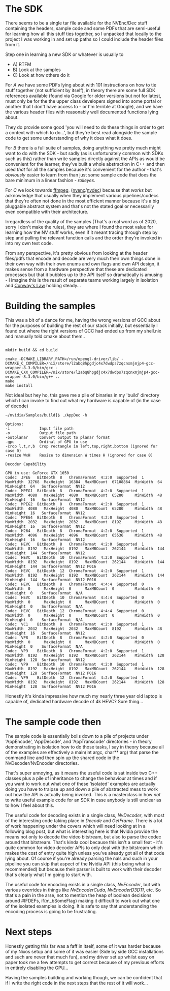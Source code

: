 The SDK
==

There seems to be a single tar file available for the NVEnc/Dec stuff containing the headers, sample code and some PDFs that are semi-useful for learning how all this stuff ties together, so I unpacked that locally to the project I was working in and set up paths so I could include the header files from it. 

Step one in learning a new SDK or whatever is usually to

- A) RTFM
- B) Look at the samples
- C) Look at how others do it

For *A* we have some PDFs lying about with 101 instructions on how to tie stuff together (not sufficient by itself), in theory there are some full SDK references available (found via Google for older versions but not for latest, must only be for the the upper class developers signed into some portal or another that I don't have access to - or I'm terrible at Google), and we have the various header files with reasonably well documented functions lying about.

They do provide some good 'you will need to do these things in order to get a context with which to do...', but they're best read alongside the sample code to get some understanding of why it does what it does.

For *B* there is a full suite of samples, doing anything we pretty much might want to do with the SDK - but sadly (as is unfortunately common with SDKs such as this) rather than write samples directly against the APIs as would be convenient for the learner, they've built a whole abstraction in C++ and then used *that* for all the samples because it's  convenient for the author - that's *obviously* easier to learn from than just some sample code that does the bare minimum in a linear fashion - *rolleyes*.

For *C* we look towards [ffmpeg](https://github.com/FFmpeg/FFmpeg/), ([nvenc](https://github.com/FFmpeg/FFmpeg/blob/master/libavcodec/nvenc.c)/[nvdec](https://github.com/FFmpeg/FFmpeg/blob/master/libavcodec/nvdec.c)) because that *works* but acknowledge that usually when they implement various pipelines/codecs that they're often not done in the most efficient manner because it's a big pluggable abstract system and that's not the stated goal or necessarily even compatible with their architecture.

Irregardless of the quality of the samples (That's a real word as of 2020, sorry I don't make the rules), they are where I found the most value for learning how the NV stuff works, even if it meant tracing through step by step and pulling the relevant function calls and the order they're invoked in into my own test code.

From any perspective, it's pretty obvious from looking at the header files/pdfs that encode and decode are very much their own things done in their own way with their own enums and own flags and own API design, it makes sense from a hardware perspective that these are dedicated processes but that it bubbles up to the API itself so dramatically is amusing - I imagine this is the result of separate teams working largely in isolation and [Conway's Law](https://en.wikipedia.org/wiki/Conway%27s_law) holding steady...

Building the samples
==

This was a bit of a dance for me, having the wrong versions of GCC about for the purposes of building the rest of our stack initially, but essentially I found out where the right versions of GCC had ended up from my shell.nix and manually told cmake about them..

```

mkdir build && cd build

cmake -DCMAKE_LIBRARY_PATH=/run/opengl-driver/lib/ -DCMAKE_C_COMPILER=/nix/store/l2abq8hpgdjc4x7dwdps7zqcnxmjmjp4-gcc-wrapper-8.3.0/bin/gcc -DCMAKE_CXX_COMPILER=/nix/store/l2abq8hpgdjc4x7dwdps7zqcnxmjmjp4-gcc-wrapper-8.3.0/bin/g++ ..
make
make install

```

Not ideal but hey ho, this gave me a pile of binaries in my 'build' directory which I can invoke to find out what my hardware is capable of (in the case of decode)

```
~/nvidia/Samples/build]$ ./AppDec -h

Options:
-i             Input file path
-o             Output file path
-outplanar     Convert output to planar format
-gpu           Ordinal of GPU to use
-crop l,t,r,b  Crop rectangle in left,top,right,bottom (ignored for case 0)
-resize WxH    Resize to dimension W times H (ignored for case 0)

Decoder Capability

GPU in use: GeForce GTX 1050
Codec  JPEG   BitDepth  8   ChromaFormat  4:2:0  Supported  1  MaxWidth  32768  MaxHeight  16384  MaxMBCount  67108864  MinWidth  64   MinHeight  64   SurfaceFormat  NV12
Codec  MPEG1  BitDepth  8   ChromaFormat  4:2:0  Supported  1  MaxWidth  4080   MaxHeight  4080   MaxMBCount  65280     MinWidth  48   MinHeight  16   SurfaceFormat  NV12
Codec  MPEG2  BitDepth  8   ChromaFormat  4:2:0  Supported  1  MaxWidth  4080   MaxHeight  4080   MaxMBCount  65280     MinWidth  48   MinHeight  16   SurfaceFormat  NV12
Codec  MPEG4  BitDepth  8   ChromaFormat  4:2:0  Supported  1  MaxWidth  2032   MaxHeight  2032   MaxMBCount  8192      MinWidth  48   MinHeight  16   SurfaceFormat  NV12
Codec  H264   BitDepth  8   ChromaFormat  4:2:0  Supported  1  MaxWidth  4096   MaxHeight  4096   MaxMBCount  65536     MinWidth  48   MinHeight  16   SurfaceFormat  NV12
Codec  HEVC   BitDepth  8   ChromaFormat  4:2:0  Supported  1  MaxWidth  8192   MaxHeight  8192   MaxMBCount  262144    MinWidth  144  MinHeight  144  SurfaceFormat  NV12
Codec  HEVC   BitDepth  10  ChromaFormat  4:2:0  Supported  1  MaxWidth  8192   MaxHeight  8192   MaxMBCount  262144    MinWidth  144  MinHeight  144  SurfaceFormat  NV12 P016
Codec  HEVC   BitDepth  12  ChromaFormat  4:2:0  Supported  1  MaxWidth  8192   MaxHeight  8192   MaxMBCount  262144    MinWidth  144  MinHeight  144  SurfaceFormat  NV12 P016
Codec  HEVC   BitDepth  8   ChromaFormat  4:4:4  Supported  0  MaxWidth  0      MaxHeight  0      MaxMBCount  0         MinWidth  0    MinHeight  0    SurfaceFormat  N/A
Codec  HEVC   BitDepth  10  ChromaFormat  4:4:4  Supported  0  MaxWidth  0      MaxHeight  0      MaxMBCount  0         MinWidth  0    MinHeight  0    SurfaceFormat  N/A
Codec  HEVC   BitDepth  12  ChromaFormat  4:4:4  Supported  0  MaxWidth  0      MaxHeight  0      MaxMBCount  0         MinWidth  0    MinHeight  0    SurfaceFormat  N/A
Codec  VC1    BitDepth  8   ChromaFormat  4:2:0  Supported  1  MaxWidth  2032   MaxHeight  2032   MaxMBCount  8192      MinWidth  48   MinHeight  16   SurfaceFormat  NV12
Codec  VP8    BitDepth  8   ChromaFormat  4:2:0  Supported  0  MaxWidth  0      MaxHeight  0      MaxMBCount  0         MinWidth  0    MinHeight  0    SurfaceFormat  N/A
Codec  VP9    BitDepth  8   ChromaFormat  4:2:0  Supported  1  MaxWidth  8192   MaxHeight  8192   MaxMBCount  262144    MinWidth  128  MinHeight  128  SurfaceFormat  NV12
Codec  VP9    BitDepth  10  ChromaFormat  4:2:0  Supported  1  MaxWidth  8192   MaxHeight  8192   MaxMBCount  262144    MinWidth  128  MinHeight  128  SurfaceFormat  NV12 P016
Codec  VP9    BitDepth  12  ChromaFormat  4:2:0  Supported  1  MaxWidth  8192   MaxHeight  8192   MaxMBCount  262144    MinWidth  128  MinHeight  128  SurfaceFormat  NV12 P016

```

Honestly it's kinda impressive how much my nearly three year old laptop is capable of, dedicated hardware decode of 4k HEVC? Sure thing... 

The sample code then
==

The sample code is essentially boils down to a pile of projects under 'AppEncode', 'AppDecode', and 'AppTranscode' directories - in theory demonstrating in isolation how to do those tasks, I say in theory because all of the examples are effectively a main(int argc, char\*\* arg) that parse the command line and then spin up the shared code in the NvDecoder/NvEncoder directories.

That's super annoying, as it means the useful code is sat inside two C++ classes plus a pile of inheritance to change the behaviour at times and if you want to work out what one of these 'isolated' examples are actually doing you have to traipse up and down a pile of abstracted mess to work out how the API is actually being invoked. This is a masterclass in how *not* to write useful example code for an SDK in case anybody is still unclear as to how I feel about this.

The useful code for decoding exists in a single class, *NvDecoder*, with most of the interesting code taking place in *Decode* and *GetFrame*. There is a lot of work happening under the covers which will need looking at in a following blog post, but what is interesting here is that Nvidia provide the means not only to decode the video bitstream, but also to parse the codec around that bitstream. That's kinda cool because this isn't a small feat - it's quite common for video decoder APIs to only deal with the bitstream which makes the cost of entry quite high unless you've already got all of that code lying about. Of course if you're already parsing the nals and such in your pipeline you can skip that aspect of the Nvidia API (this being what is recommended) but because their parser is built to work with their decoder that's clearly what I'm going to start with.

The useful code for encoding exists in a single class, *NvEncoder*, but with various overrides in things like *NvEncoderCuda*, *NvEncoderD3D11*, etc. So that's a pain in the arse, not to mention the heap of boolean decisions around #IFDEFs, if(m_bSomeFlag) making it difficult to work out what one of the isolated examples is doing.  It is safe to say that understanding the encoding process is going to be frustrating.


Next steps
==

Honestly getting this far was a faff in itself, some of it was harder because of my Nixos setup and some of it was easier (Side by side GCC installations and such are never that much fun), and my driver set up whilst easy on paper took me a few attempts to get correct because of my previous efforts in entirely disabling the GPU...

Having the samples building and working though, we can be confident that if I write the right code in the next steps that the rest of it will work...

